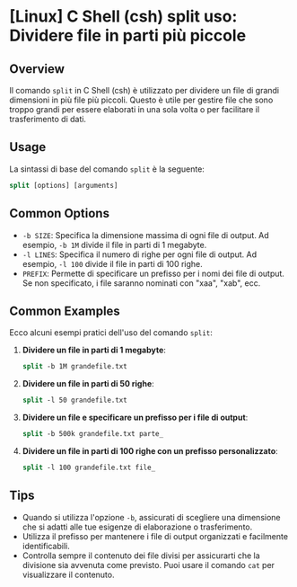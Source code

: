 # [Linux] C Shell (csh) split uso: Dividere file in parti più piccole

## Overview
Il comando `split` in C Shell (csh) è utilizzato per dividere un file di grandi dimensioni in più file più piccoli. Questo è utile per gestire file che sono troppo grandi per essere elaborati in una sola volta o per facilitare il trasferimento di dati.

## Usage
La sintassi di base del comando `split` è la seguente:

```csh
split [options] [arguments]
```

## Common Options
- `-b SIZE`: Specifica la dimensione massima di ogni file di output. Ad esempio, `-b 1M` divide il file in parti di 1 megabyte.
- `-l LINES`: Specifica il numero di righe per ogni file di output. Ad esempio, `-l 100` divide il file in parti di 100 righe.
- `PREFIX`: Permette di specificare un prefisso per i nomi dei file di output. Se non specificato, i file saranno nominati con "xaa", "xab", ecc.

## Common Examples
Ecco alcuni esempi pratici dell'uso del comando `split`:

1. **Dividere un file in parti di 1 megabyte**:
   ```csh
   split -b 1M grandefile.txt
   ```

2. **Dividere un file in parti di 50 righe**:
   ```csh
   split -l 50 grandefile.txt
   ```

3. **Dividere un file e specificare un prefisso per i file di output**:
   ```csh
   split -b 500k grandefile.txt parte_
   ```

4. **Dividere un file in parti di 100 righe con un prefisso personalizzato**:
   ```csh
   split -l 100 grandefile.txt file_
   ```

## Tips
- Quando si utilizza l'opzione `-b`, assicurati di scegliere una dimensione che si adatti alle tue esigenze di elaborazione o trasferimento.
- Utilizza il prefisso per mantenere i file di output organizzati e facilmente identificabili.
- Controlla sempre il contenuto dei file divisi per assicurarti che la divisione sia avvenuta come previsto. Puoi usare il comando `cat` per visualizzare il contenuto.